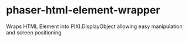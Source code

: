 # phaser-html-element-wrapper
Wraps HTML Element into PIXI.DisplayObject allowing easy manipulation and screen positioning
